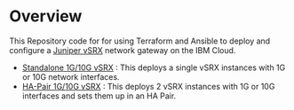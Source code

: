 # Overview
This Repository code for for using Terraform and Ansible to deploy and configure a [Juniper vSRX]() network gateway on the IBM Cloud. 

 - [Standalone 1G/10G vSRX](standalone/) : This deploys a single vSRX instances with 1G or 10G network interfaces.
 - [HA-Pair 1G/10G vSRX](ha-pair/) : This deploys 2 vSRX instances with 1G or 10G interfaces and sets them up in an HA Pair.

